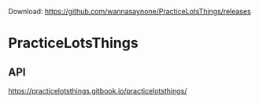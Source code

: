 Download: https://github.com/wannasaynone/PracticeLotsThings/releases

# PracticeLotsThings
## API
https://practicelotsthings.gitbook.io/practicelotsthings/